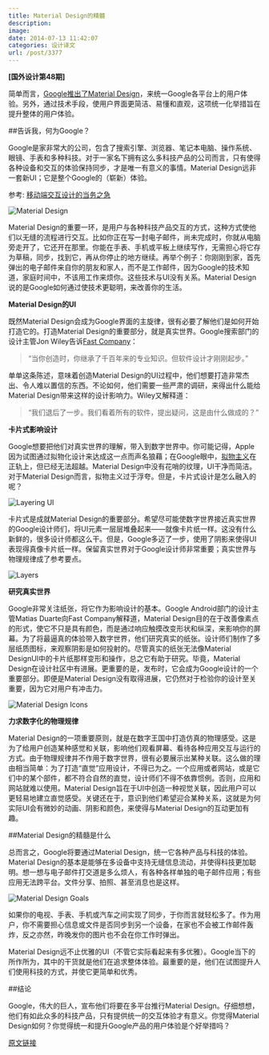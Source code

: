 ```yaml
---
title: Material Design的精髓
description: 
image: 
date: 2014-07-13 11:42:07
categories: 设计译文
url: /post/3377
---
```


**[国外设计第48期]**

简单而言，[Google推出了Material Design](http://www.google.com/design/)，来统一Google各平台上的用户体验。另外，通过技术手段，使用户界面更简洁、易懂和直观，这项统一化举措旨在提升整体的用户体验。

##告诉我，何为Google？

Google是家非常大的公司，包含了搜索引擎、浏览器、笔记本电脑、操作系统、眼镜、手表和多种科技。对于一家名下拥有这么多科技产品的公司而言，只有使得各种设备和交互的体验保持同步，才是唯一有意义的事情。Material Design远非一套新UI；它是整个Google的（崭新）体验。

参考: [移动端交互设计的当务之急](http://designmodo.com/interactive-mobile-design/)

![Material Design](http://designmodo.com/wp-content/uploads/2014/07/material-design.jpg)

Material Design的重要一环，是用户与各种科技产品交互的方式，这种方式使他们以无缝的流程进行交互。比如你正在写一封电子邮件，尚未完成时，你就从电脑旁走开了，它还开在那里。你能在手表、手机或平板上继续写作，无需担心将它存为草稿，同步，找到它，再从你停止的地方继续。再举个例子：你刚刚到家，首先弹出的电子邮件来自你的朋友和家人，而不是工作邮件，因为Google的技术知道，家庭时间中，不该用工作来烦你。这些技术与UI没有关系。Material Design说的是Google如何通过使技术更聪明，来改善你的生活。

**Material Design的UI**

既然Material Design会成为Google界面的主旋律，很有必要了解他们是如何开始打造它的。打造Material Design的重要部分，就是真实世界。Google搜索部门的设计主管Jon Wiley告诉[Fast Company](http://www.fastcodesign.com/3032463/what-is-google)：

> “当你创造时，你继承了千百年来的专业知识。但软件设计才刚刚起步。”

单单这条陈述，意味着创造Material Design的UI过程中，他们想要打造非常杰出、令人难以置信的东西。不论如何，他们需要一些严肃的调研，来得出什么能给Material Design带来这样的设计影响力。Wiley又解释道：

> “我们退后了一步。我们看着所有的软件，提出疑问，这是由什么做成的？”

**卡片式影响设计**

Google想要把他们对真实世界的理解，带入到数字世界中。你可能记得，Apple因为试图通过拟物化设计来达成这一点而声名狼藉；在Google眼中，[拟物主义](http://designmodo.com/skeuomorphism-ui-design/)在正轨上，但已经无法超越。Material Design中没有花哨的纹理，UI干净而简洁。对于Material Design而言，拟物主义过于浮夸。但是，卡片式设计是怎么融入的呢？

![Layering UI](http://designmodo.com/wp-content/uploads/2014/07/layering.png)

卡片式是成就Material Design的重要部分。希望尽可能使数字世界接近真实世界的Google设计师们，将UI元素一层层堆叠起来——就像卡片纸一样。这没有什么新鲜的，很多设计师都这么干。但是，Google多迈了一步，使用了阴影来使得UI表现得真像卡片纸一样。保留真实世界对于Google设计师非常重要；真实世界与物理规律成了参考要点。

![Layers](http://designmodo.com/wp-content/uploads/2014/07/layers.png)

**研究真实世界**

Google非常关注纸张，将它作为影响设计的基本。Google Android部门的设计主管Matias Duarte向Fast Company解释道，Material Design目的在于改善像素点的形式，使它不只是具有颜色，而是通过响应触摸改变形状和纵深，来影响你的屏幕。为了将最逼真的体验带入数字世界，他们研究真实的纸张。设计师们制作了多层纸质图标，来观察阴影是如何投射的。尽管真实的纸张无法像Material DesignUI中的卡片纸那样变形和操作，总之它有助于研究。毕竟，Material Design在设计社区中有进展。更重要的是，发布时，它会成为Google设计的一个重要部分。即便是Material Design没有取得进展，它仍然对于检验你的设计至关重要，因为它对用户有冲击力。

![Material Design Icons](http://designmodo.com/wp-content/uploads/2014/07/icons.jpg)

**力求数字化的物理规律**

Material Design的一项重要原则，就是在数字王国中打造仿真的物理感受。这是为了给用户创造某种感觉和关联，影响他们观看屏幕、看待各种应用交互与运行的方式。由于物理规律并不作用于数字世界，很有必要展示出某种关联。这么做的理由相当简单：为了打造“直觉”应用设计，不得已为之。一个应用或者网站，或是它们中的某个部件，都不符合自然的直觉，设计师们不得不依靠惯例。否则，应用和网站就难以使用。Material Design旨在于UI中创造一种视觉关联，因此用户可以更轻易地建立直觉感受。关键还在于，意识到他们希望迎合某种关系，这就是为何实际UI会有微妙的动画、阴影和颜色，来使得与Material Design的互动更加有趣。

##Material Design的精髓是什么

总而言之，Google将要通过Material Design，统一它各种产品与科技的体验。Material Design的基本是能够在多设备中支持无缝信息流动，并使得科技更加聪明。想一想与电子邮件打交道是多么烦人，有各种各样单独的电子邮件应用；有些应用无法跨平台。文件分享、拍照、甚至消息也是这样。

![Material Design Goals](http://designmodo.com/wp-content/uploads/2014/07/materialdesign-goals.png)

如果你的电视、手表、手机或汽车之间实现了同步，于你而言就轻松多了。作为用户，你不需要担心信息或文件是否同步到另一个设备，在家也不会被工作邮件轰炸，反之亦然，昨晚发你的图片也不会在你工作时弹出。

Material Design远不止优雅的UI（不管它实际看起来有多优雅）。Google当下的所作所为，其中的干货就是他们在追求整体体验。最重要的是，他们在试图提升人们使用科技的方式，并使它更简单和优秀。

##结论

Google，伟大的巨人，宣布他们将要在多平台推行Material Design。仔细想想，他们有如此众多的科技产品，只有提供统一的交互体验才有意义。你觉得Material Design如何？你觉得统一和提升Google产品的用户体验是个好举措吗？

[原文链接](http://designmodo.com/material-design/)
